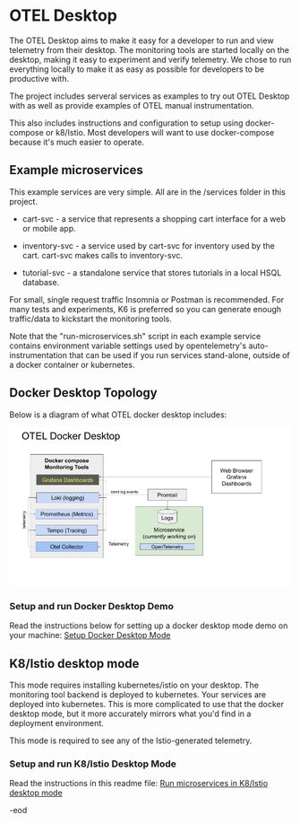 # OTEL Desktop

The OTEL Desktop aims to make it easy for a developer to 
run and view telemetry from their desktop. The monitoring tools
are started locally on the desktop, making it easy to experiment
and verify telemetry. We chose to run everything locally to make it as easy as possible for developers to be productive with. 

The project  includes serveral services as examples
to try out OTEL Desktop with as well as provide examples
of OTEL manual instrumentation. 

This also includes instructions and configuration to setup 
using docker-compose or k8/Istio. Most developers will want to use
docker-compose because it's much easier to operate. 

## Example microservices 

This example services are very simple. All are in the /services folder in this project.

* cart-svc - a service that represents a shopping cart interface for a web or mobile app.

* inventory-svc - a service used by cart-svc for inventory used by the cart. cart-svc makes calls to inventory-svc. 

* tutorial-svc - a standalone service that stores tutorials in a 
local HSQL database. 


For small, single request traffic Insomnia or Postman is recommended. For many tests and experiments, K6 is preferred so you can generate enough traffic/data to kickstart the monitoring tools.


Note that the "run-microservices.sh" script in each example service contains environment variable
settings used by opentelemetry's auto-instrumentation that can be used if you run services stand-alone, outside of a docker container or kubernetes.


## Docker Desktop Topology

Below is a diagram of what OTEL docker desktop includes:

![Screenshot](./docker-composed/doc/docker-desktop.png)



### Setup and run Docker Desktop Demo
Read the instructions below for setting up a docker desktop mode
demo on your machine: 
[Setup Docker Desktop Mode](./docker-composed/README.md)

## K8/Istio desktop mode

This mode requires installing kubernetes/istio on your desktop.
The monitoring tool backend is deployed to kubernetes. 
Your services are deployed into kubernetes. 
This is more complicated to use that the docker desktop mode, but
it more accurately mirrors what you'd find in a deployment environment.

This mode is required to see any of the Istio-generated telemetry. 

### Setup and run K8/Istio Desktop Mode

Read the instructions in this readme file:
[Run microservices in K8/Istio desktop mode](./k8-istio/README.md)




-eod